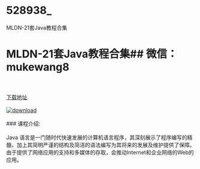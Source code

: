 # 528938_
MLDN-21套Java教程合集
# MLDN-21套Java教程合集## 微信：mukewang8
<br/></br>[下载地址](http://www.36tz.cn/article/528938 "下载地址")
<br/></br>[![download](http://36tz.cn/muke_img/2019_11_1-96-300x169.png "下载地址")](http://www.36tz.cn/article/528938 "下载地址")
<br/></br>### 课程介绍:<br/></br>Java 语言是一门随时代快速发展的计算机语言程序，其深刻展示了程序编写的精髓，加上其简明严谨的结构及简洁的语法编写为其将来的发展及维护提供了保障。由于提供了网络应用的支持和多媒体的存取，会推动Internet和企业网络的Web的应用。

 

